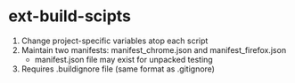 # ext-build-scipts

1. Change project-specific variables atop each script
2. Maintain two manifests: manifest_chrome.json and manifest_firefox.json
    - manifest.json file may exist for unpacked testing
3. Requires .buildignore file (same format as .gitignore)
